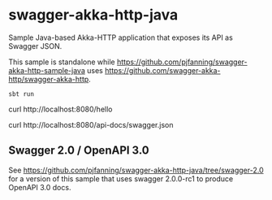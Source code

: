 # swagger-akka-http-java

Sample Java-based Akka-HTTP application that exposes its API as Swagger JSON.

This sample is standalone while https://github.com/pjfanning/swagger-akka-http-sample-java uses https://github.com/swagger-akka-http/swagger-akka-http.

```sbt run```

curl http://localhost:8080/hello

curl http://localhost:8080/api-docs/swagger.json

## Swagger 2.0 / OpenAPI 3.0

See https://github.com/pjfanning/swagger-akka-http-java/tree/swagger-2.0 for a version of this sample that uses swagger 2.0.0-rc1 to produce OpenAPI 3.0 docs.
